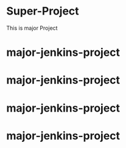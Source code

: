 # Super-Project
This is major Project
# major-jenkins-project
# major-jenkins-project
# major-jenkins-project
# major-jenkins-project
